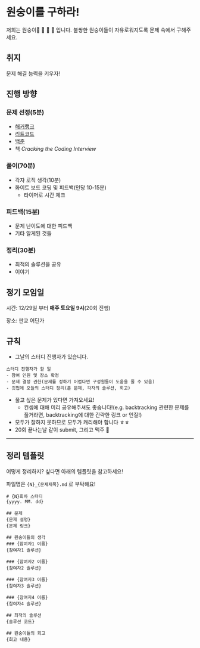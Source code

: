 # 원숭이를 구하라!
저희는 원숭이:monkey: :monkey:  :monkey: :monkey: 입니다. 불쌍한 원숭이들이 자유로워지도록 문제 속에서 구해주세요.

## 취지
문제 해결 능력을 키우자!


## 진행 방향

### 문제 선정(5분)
- [해커랭크](https://hackerrank.com)
- [리트코드](http://leetcode.com)
- [백준](https://www.acmicpc.net/problemset)
- 책 _Cracking the Coding Interview_

### 풀이(70분)
- 각자 로직 생각(10분)
- 화이트 보드 코딩 및 피드백(인당 10-15분)
  - 타이머로 시간 체크

### 피드백(15분)
- 문제 난이도에 대한 피드백
- 기타 알게된 것들

### 정리(30분)
- 최적의 솔루션을 공유
- 이야기


## 정기 모임일
시간: 12/29일 부터 **매주 토요일 9시**(20회 진행)

장소: 판교 어딘가

## 규칙
- 그날의 스터디 진행자가 있습니다.
```
스터디 진행자가 할 일
- 참여 인원 및 장소 확정
- 문제 결정 권한(문제를 정하기 어렵다면 구성원들이 도움을 줄 수 있음)
- 깃헙에 오늘의 스터디 정리(푼 문제, 각자의 솔루션, 회고)
```
- 풀고 싶은 문제가 있다면 가져오세요!
  - 컨셉에 대해 미리 공유해주셔도 좋습니다!(e.g. backtracking 관련한 문제를 풀거라면, backtracking에 대한 간략한 링크 or 언질!)
- 모두가 잘하지 못하므로 모두가 캐리해야 합니다 ㅎㅎ
- 20회 끝나는날 같이 submit, 그리고 맥주 :beer:

---
## 정리 템플릿
어떻게 정리하지? 싶다면 아래의 템플릿을 참고하세요!

파일명은 `{N}_{문제제목}.md` 로 부탁해요!

```
# {N}회차 스터디
{yyyy. MM. dd}

## 문제
{문제 설명}
{문제 링크}

## 원숭이들의 생각
### {참여자1 이름}
{참여자1 솔루션}

### {참여자2 이름}
{참여자2 솔루션}

### {참여자3 이름}
{참여자3 솔루션}

### {참여자4 이름}
{참여자4 솔루션}

## 최적의 솔루션
{솔루션 코드}

## 원숭이들의 회고
{회고 내용}
```
